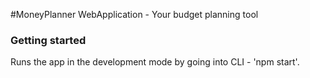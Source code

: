 #MoneyPlanner WebApplication - Your budget planning tool

### Getting started

Runs the app in the development mode by going into CLI - 'npm start'.
